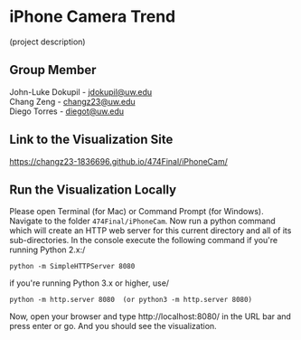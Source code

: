 # iPhone Camera Trend
(project description)

## Group Member

John-Luke Dokupil - jdokupil@uw.edu\
Chang Zeng - changz23@uw.edu\
Diego Torres - diegot@uw.edu

## Link to the Visualization Site
https://changz23-1836696.github.io/474Final/iPhoneCam/

## Run the Visualization Locally
Please open Terminal (for Mac) or Command Prompt (for Windows). Navigate to the folder ```474Final/iPhoneCam```. Now run a python command which will create an HTTP web server for this current directory and all of its sub-directories. In the console execute the following command if you're running Python 2.x:/
```
python -m SimpleHTTPServer 8080
```
if you're running Python 3.x or higher, use/
```
python -m http.server 8080  (or python3 -m http.server 8080)
```
Now, open your browser and type http://localhost:8080/ in the URL bar and press enter or go. And you should see the visualization.

